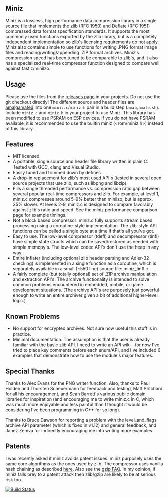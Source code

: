## Miniz

Miniz is a lossless, high performance data compression library in a single source file that implements the zlib (RFC 1950) and Deflate (RFC 1951) compressed data format specification standards. It supports the most commonly used functions exported by the zlib library, but is a completely independent implementation so zlib's licensing requirements do not apply. Miniz also contains simple to use functions for writing .PNG format image files and reading/writing/appending .ZIP format archives. Miniz's compression speed has been tuned to be comparable to zlib's, and it also has a specialized real-time compressor function designed to compare well against fastlz/minilzo.

## Usage

Please use the files from the [releases page](https://github.com/richgel999/miniz/releases) in your projects. Do not use the git checkout directly! The different source and header files are [amalgamated](https://www.sqlite.org/amalgamation.html) into one `miniz.c`/`miniz.h` pair in a build step (`amalgamate.sh`). Include `miniz.c` and `miniz.h` in your project to use Miniz.
This library has been modified to use PSRAM on ESP devices.  If you do not have PSRAM available, it is recommended to use the builtin miniz (<rom/miniz.h>) instead of this library.

## Features

* MIT licensed
* A portable, single source and header file library written in plain C. Tested with GCC, clang and Visual Studio.
* Easily tuned and trimmed down by defines
* A drop-in replacement for zlib's most used API's (tested in several open source projects that use zlib, such as libpng and libzip).
* Fills a single threaded performance vs. compression ratio gap between several popular real-time compressors and zlib. For example, at level 1, miniz.c compresses around 5-9% better than minilzo, but is approx. 35% slower. At levels 2-9, miniz.c is designed to compare favorably against zlib's ratio and speed. See the miniz performance comparison page for example timings.
* Not a block based compressor: miniz.c fully supports stream based processing using a coroutine-style implementation. The zlib-style API functions can be called a single byte at a time if that's all you've got.
* Easy to use. The low-level compressor (tdefl) and decompressor (tinfl) have simple state structs which can be saved/restored as needed with simple memcpy's. The low-level codec API's don't use the heap in any way.
* Entire inflater (including optional zlib header parsing and Adler-32 checking) is implemented in a single function as a coroutine, which is separately available in a small (~550 line) source file: miniz_tinfl.c
* A fairly complete (but totally optional) set of .ZIP archive manipulation and extraction API's. The archive functionality is intended to solve common problems encountered in embedded, mobile, or game development situations. (The archive API's are purposely just powerful enough to write an entire archiver given a bit of additional higher-level logic.)

## Known Problems

* No support for encrypted archives. Not sure how useful this stuff is in practice.
* Minimal documentation. The assumption is that the user is already familiar with the basic zlib API. I need to write an API wiki - for now I've tried to place key comments before each enum/API, and I've included 6 examples that demonstrate how to use the module's major features.

## Special Thanks

Thanks to Alex Evans for the PNG writer function. Also, thanks to Paul Holden and Thorsten Scheuermann for feedback and testing, Matt Pritchard for all his encouragement, and Sean Barrett's various public domain libraries for inspiration (and encouraging me to write miniz.c in C, which was much more enjoyable and less painful than I thought it would be considering I've been programming in C++ for so long).

Thanks to Bruce Dawson for reporting a problem with the level_and_flags archive API parameter (which is fixed in v1.12) and general feedback, and Janez Zemva for indirectly encouraging me into writing more examples.

## Patents

I was recently asked if miniz avoids patent issues. miniz purposely uses the same core algorithms as the ones used by zlib. The compressor uses vanilla hash chaining as described [here](http://www.gzip.org/zlib/rfc-deflate.html#algorithm). Also see the [gzip FAQ](http://www.gzip.org/#faq11). In my opinion, if miniz falls prey to a patent attack then zlib/gzip are likely to be at serious risk too.


[![Build Status](https://travis-ci.org/uroni/miniz.svg?branch=master)](https://travis-ci.org/uroni/miniz)
